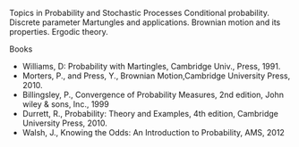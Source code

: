 ---
---
Topics in Probability and Stochastic Processes
Conditional probability. Discrete parameter Martungles and applications.
Brownian motion and its properties. Ergodic theory.

Books

* Williams, D: Probability with Martingles, Cambridge Univ., Press, 1991.
* Morters, P., and Press, Y., Brownian Motion,Cambridge University Press, 2010.
* Billingsley, P., Convergence of Probability Measures, 2nd edition, John wiley
  & sons, Inc., 1999
* Durrett, R., Probability: Theory and Examples, 4th edition, Cambridge
  University Press, 2010.
* Walsh, J., Knowing the Odds: An Introduction to Probability, AMS, 2012


